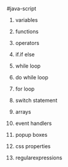 #java-script

1) variables

2) functions

3) operators

4) if.if else

5) while loop

6) do while loop

7) for loop

8) switch statement

9) arrays

10) event handlers

11) popup boxes

12) css properties

13) regularexpressions
